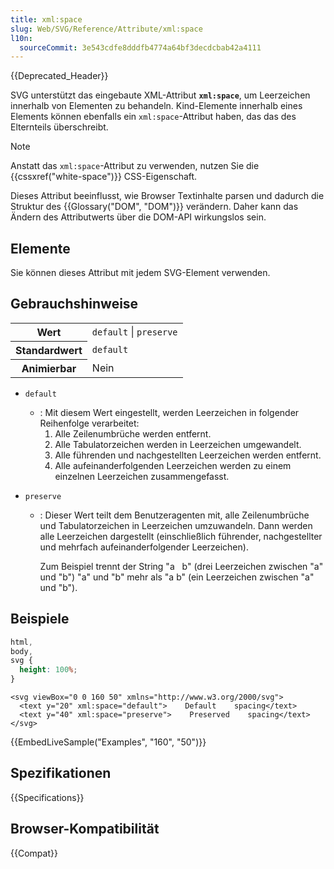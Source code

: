 ```yaml
---
title: xml:space
slug: Web/SVG/Reference/Attribute/xml:space
l10n:
  sourceCommit: 3e543cdfe8dddfb4774a64bf3decdcbab42a4111
---
```


{{Deprecated_Header}}

SVG unterstützt das eingebaute XML-Attribut **`xml:space`**, um Leerzeichen innerhalb von Elementen zu behandeln. Kind-Elemente innerhalb eines Elements können ebenfalls ein `xml:space`-Attribut haben, das das des Elternteils überschreibt.

> [!NOTE]
> Anstatt das `xml:space`-Attribut zu verwenden, nutzen Sie die {{cssxref("white-space")}} CSS-Eigenschaft.

Dieses Attribut beeinflusst, wie Browser Textinhalte parsen und dadurch die Struktur des {{Glossary("DOM", "DOM")}} verändern. Daher kann das Ändern des Attributwerts über die DOM-API wirkungslos sein.

## Elemente

Sie können dieses Attribut mit jedem SVG-Element verwenden.

## Gebrauchshinweise

<table class="properties">
  <tbody>
    <tr>
      <th scope="row">Wert</th>
      <td><code>default</code> | <code>preserve</code></td>
    </tr>
    <tr>
      <th scope="row">Standardwert</th>
      <td><code>default</code></td>
    </tr>
    <tr>
      <th scope="row">Animierbar</th>
      <td>Nein</td>
    </tr>
  </tbody>
</table>

- `default`

  - : Mit diesem Wert eingestellt, werden Leerzeichen in folgender Reihenfolge verarbeitet:
    1. Alle Zeilenumbrüche werden entfernt.
    2. Alle Tabulatorzeichen werden in Leerzeichen umgewandelt.
    3. Alle führenden und nachgestellten Leerzeichen werden entfernt.
    4. Alle aufeinanderfolgenden Leerzeichen werden zu einem einzelnen Leerzeichen zusammengefasst.

- `preserve`

  - : Dieser Wert teilt dem Benutzeragenten mit, alle Zeilenumbrüche und Tabulatorzeichen in Leerzeichen umzuwandeln. Dann werden alle Leerzeichen dargestellt (einschließlich führender, nachgestellter und mehrfach aufeinanderfolgender Leerzeichen).

    Zum Beispiel trennt der String "a&nbsp;&nbsp;&nbsp;b" (drei Leerzeichen zwischen "a" und "b") "a" und "b" mehr als "a b" (ein Leerzeichen zwischen "a" und "b").

## Beispiele

```css hidden
html,
body,
svg {
  height: 100%;
}
```

```html-nolint
<svg viewBox="0 0 160 50" xmlns="http://www.w3.org/2000/svg">
  <text y="20" xml:space="default">    Default    spacing</text>
  <text y="40" xml:space="preserve">    Preserved    spacing</text>
</svg>
```

{{EmbedLiveSample("Examples", "160", "50")}}

## Spezifikationen

{{Specifications}}

## Browser-Kompatibilität

{{Compat}}
